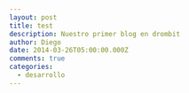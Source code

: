```yaml
---
layout: post
title: test
description: Nuestro primer blog en drombit
author: Diego
date: 2014-03-26T05:00:00.000Z
comments: true
categories:
  - desarrollo
---
```

